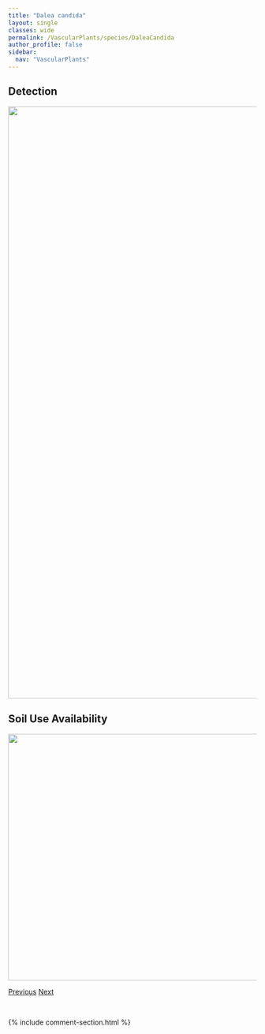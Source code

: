 ```yaml
---
title: "Dalea candida"
layout: single
classes: wide
permalink: /VascularPlants/species/DaleaCandida
author_profile: false
sidebar:
  nav: "VascularPlants"
---
```


<h2>Detection</h2>

<a href="https://drive.google.com/uc?export=view&id=1y2sz_n_kgfX8q9ooPjNKprn7bHh0hBAR">
<img src="https://drive.google.com/uc?export=view&id=1y2sz_n_kgfX8q9ooPjNKprn7bHh0hBAR" height = "1200" width = "800">
</a>


<h2>Soil Use Availability</h2>

<a href="https://drive.google.com/uc?export=view&id=1gOIva5zwO5CEmQaCTVpVLM6ngX6QfH9H">
<img src="https://drive.google.com/uc?export=view&id=1gOIva5zwO5CEmQaCTVpVLM6ngX6QfH9H" height = "500" width = "1000">
</a>


<a href="/DevelopmentWebsite/VascularPlants/species/DactylisGlomerata" class="pagination--pager" title="Dactylis glomerata">Previous</a> <a href="/DevelopmentWebsite/VascularPlants/species/DaleaPurpurea" class="pagination--pager" title="Dalea purpurea">Next</a>

<p>&nbsp;</p>

{% include comment-section.html %}
